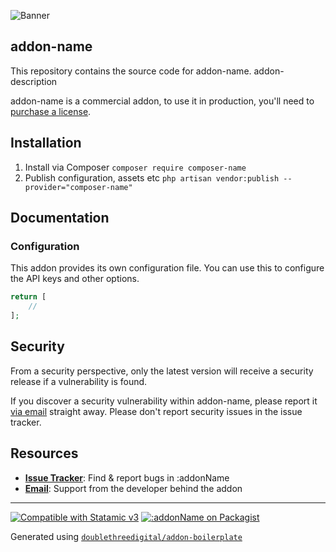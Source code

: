 ![Banner](https://raw.githubusercontent.com/composer-name/main/banner.png)

## addon-name

This repository contains the source code for addon-name. addon-description

addon-name is a commercial addon, to use it in production, you'll need to [purchase a license](https://statamic.com/addon-name).

## Installation

1. Install via Composer `composer require composer-name`
2. Publish configuration, assets etc `php artisan vendor:publish --provider="composer-name"`

## Documentation

### Configuration

This addon provides its own configuration file. You can use this to configure the API keys and other options.

```php
return [
    //
];
```

## Security

From a security perspective, only the latest version will receive a security release if a vulnerability is found.

If you discover a security vulnerability within addon-name, please report it [via email](mailto:vendor-email) straight away. Please don't report security issues in the issue tracker.

## Resources

* [**Issue Tracker**](https://github.com/composer-name/issues): Find & report bugs in :addonName
* [**Email**](mailto:vendor-email): Support from the developer behind the addon

---

<p>
<a href="https://statamic.com"><img src="https://img.shields.io/badge/Statamic-3.0+-FF269E?style=for-the-badge" alt="Compatible with Statamic v3"></a>
<a href="https://packagist.org/packages/composer-name/stats"><img src="https://img.shields.io/packagist/v/composer-name?style=for-the-badge" alt=":addonName on Packagist"></a>
</p>

Generated using [`doublethreedigital/addon-boilerplate`](https://github.com/doublethreedigital/addon-boilerplate)
